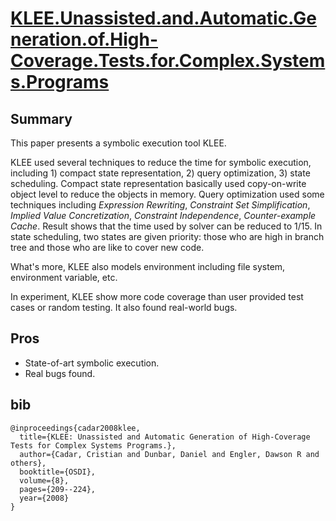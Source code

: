 # [KLEE.Unassisted.and.Automatic.Generation.of.High-Coverage.Tests.for.Complex.Systems.Programs](https://hci.stanford.edu/cstr/reports/2008-03.pdf)

## Summary

This paper presents a symbolic execution tool KLEE. 

KLEE used several techniques to reduce the time for symbolic execution, including 1) compact state representation, 2) query optimization, 3) state scheduling. 
Compact state representation basically used copy-on-write object level to reduce the objects in memory. 
Query optimization used some techniques including _Expression Rewriting_, _Constraint Set Simplification_, _Implied Value Concretization_, _Constraint Independence_, _Counter-example Cache_. 
Result shows that the time used by solver can be reduced to 1/15. 
In state scheduling, two states are given priority: those who are high in branch tree and those who are like to cover new code.

What's more, KLEE also models environment including file system, environment variable, etc.

In experiment, KLEE show more code coverage than user provided test cases or random testing. 
It also found real-world bugs.

## Pros

- State-of-art symbolic execution.
- Real bugs found.

## bib
```
@inproceedings{cadar2008klee,
  title={KLEE: Unassisted and Automatic Generation of High-Coverage Tests for Complex Systems Programs.},
  author={Cadar, Cristian and Dunbar, Daniel and Engler, Dawson R and others},
  booktitle={OSDI},
  volume={8},
  pages={209--224},
  year={2008}
}
```